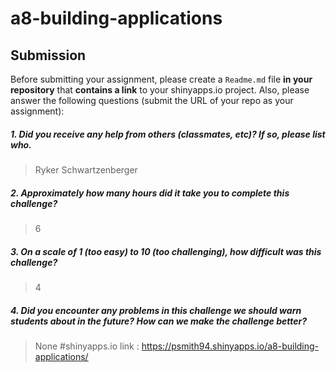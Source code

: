 # a8-building-applications

Submission
----------

Before submitting your assignment, please create a `Readme.md` file **in your repository** that **contains a link** to your shinyapps.io project. Also, please answer the following questions (submit the URL of your repo as your assignment):

##### 1. Did you receive any help from others (classmates, etc)? If so, please list who.

> Ryker Schwartzenberger

##### 2. Approximately how many hours did it take you to complete this challenge?

> 6

##### 3. On a scale of 1 (too easy) to 10 (too challenging), how difficult was this challenge?

> 4

##### 4. Did you encounter any problems in this challenge we should warn students about in the future? How can we make the challenge better?

> None
#shinyapps.io link : https://psmith94.shinyapps.io/a8-building-applications/